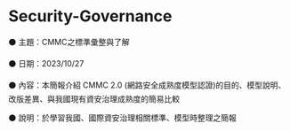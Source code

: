 # Security-Governance

⚫ 主題：CMMC之標準彙整與了解

⚫ 日期：2023/10/27

⚫ 內容：本簡報介紹 CMMC 2.0 (網路安全成熟度模型認證)的目的、模型說明、改版差異、與我國現有資安治理成熟度的簡易比較

⚫ 說明：於學習我國、國際資安治理相關標準、模型時整理之簡報
